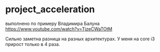 # project_acceleration
выполнено по примеру Владимира Балуна https://www.youtube.com/watch?v=TjzeCWaTOtM

Сильно заметна разница на разных архитектурах. У меня на core i3 прирост только в 4 раза.